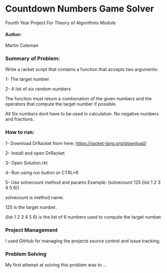 # Countdown Numbers Game Solver 
Fourth Year Project For Theory of Algorithms Module

#### Author: 
Martin Coleman

### Summary of Problem:
Write a racket script that contains a function that accepts two arguments:

1- The target number 

2- A list of six random numbers

The function must return a combonation of the given numbers and the operators that compute the target number if possible.

All Six numbers dont have to be used in calculation.
No negative numbers and fractions.

### How to run:
1- Download DrRacket from here: https://racket-lang.org/download/

2- Install and open DrRacket

3- Open Solution.rkt

4- Run using run button or CTRL+R

5- Use solvecount method and params
Example: (solvecount 125 (list 1 2 3 4 5 6))

solvecount is method name.

125 is the target number.

(list 1 2 3 4 5 6) is the list of 6 numbers used to compute the target number.

### Project Management
I used GitHub for managing the projects source control and issue tracking.

### Problem Solving
My first attempt at solving this problem was to ...
